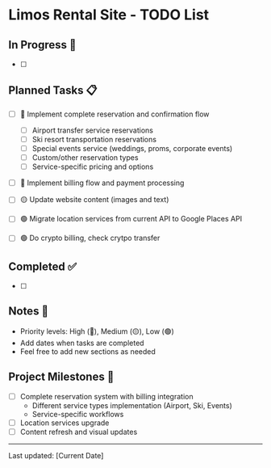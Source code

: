 # Limos Rental Site - TODO List

## In Progress 🚧
- [ ] 

## Planned Tasks 📋
- [ ] 🔴 Implement complete reservation and confirmation flow
    - [ ] Airport transfer service reservations
    - [ ] Ski resort transportation reservations
    - [ ] Special events service (weddings, proms, corporate events)
    - [ ] Custom/other reservation types
    - [ ] Service-specific pricing and options
- [ ] 🔴 Implement billing flow and payment processing
- [ ] 🟡 Update website content (images and text)
- [ ] 🟢 Migrate location services from current API to Google Places API
- [ ] 🟢 Do crypto billing, check crytpo transfer


## Completed ✅
- [ ] 

## Notes 📝
- Priority levels: High (🔴), Medium (🟡), Low (🟢)
- Add dates when tasks are completed
- Feel free to add new sections as needed

## Project Milestones 🎯
- [ ] Complete reservation system with billing integration
    - Different service types implementation (Airport, Ski, Events)
    - Service-specific workflows
- [ ] Location services upgrade
- [ ] Content refresh and visual updates

---
Last updated: [Current Date] 
